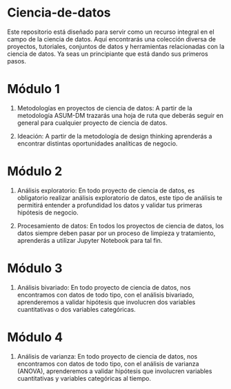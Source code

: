 # Ciencia-de-datos
Este repositorio está diseñado para servir como un recurso integral en el campo de la ciencia de datos. Aquí encontrarás una colección diversa de proyectos, tutoriales, conjuntos de datos y herramientas relacionadas con la ciencia de datos. Ya seas un principiante que está dando sus primeros pasos.

# Módulo 1

1. Metodologías en proyectos de ciencia de datos: A partir de la metodología ASUM-DM trazarás una hoja de ruta que deberás seguir en general para cualquier proyecto de ciencia de datos.

2. Ideación: A partir de la metodología de design thinking aprenderás a encontrar distintas oportunidades analíticas de negocio.

# Módulo 2

1. Análisis exploratorio: En todo proyecto de ciencia de datos, es obligatorio realizar análisis exploratorio de datos, este tipo de análisis te permitirá entender a profundidad los datos y validar tus primeras hipótesis de negocio.

2. Procesamiento de datos: En todos los proyectos de ciencia de datos, los datos siempre deben pasar por un proceso de limpieza y tratamiento, aprenderás a utilizar Jupyter Notebook para tal fin.

# Módulo 3

1. Análisis bivariado: En todo proyecto de ciencia de datos, nos encontramos con datos de todo tipo, con el análisis bivariado, aprenderemos a validar hipótesis que involucren dos variables cuantitativas o dos variables categóricas.

# Módulo 4

1. Análisis de varianza: En todo proyecto de ciencia de datos, nos encontramos con datos de todo tipo, con el análisis de varianza (ANOVA), aprenderemos a validar hipótesis que involucren variables cuantitativas y variables categóricas al tiempo.
